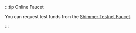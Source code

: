 :::tip Online Faucet

You can request test funds from the [Shimmer Testnet Faucet](https://faucet.testnet.shimmer.network/).

:::